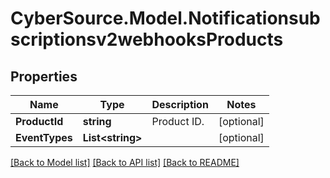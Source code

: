 # CyberSource.Model.Notificationsubscriptionsv2webhooksProducts
## Properties

Name | Type | Description | Notes
------------ | ------------- | ------------- | -------------
**ProductId** | **string** | Product ID. | [optional] 
**EventTypes** | **List&lt;string&gt;** |  | [optional] 

[[Back to Model list]](../README.md#documentation-for-models) [[Back to API list]](../README.md#documentation-for-api-endpoints) [[Back to README]](../README.md)

